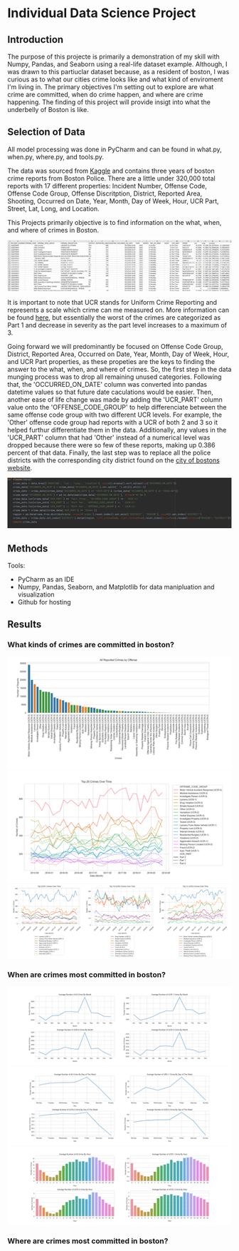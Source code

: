 # Individual Data Science Project
## Introduction
The purpose of this projecte is primarily a demonstration of my skill with Numpy, Pandas, and Seaborn using a real-life dataset example. Although, I was drawn to this partiuclar dataset because, as a resident of boston, I was curious as to what our cities crime looks like and what kind of enviroment I'm living in. The primary objectives I'm setting out to explore are what crime are committed, when do crime happen, and where are crime happening. The finding of this project will provide insigt into what the underbelly of Boston is like.

## Selection of Data
All model processing was done in PyCharm and can be found in what.py, when.py, where.py, and tools.py.

The data was sourced from [Kaggle](https://www.kaggle.com/datasets/AnalyzeBoston/crimes-in-boston) and contains three years of boston crime reports from Boston Police. There are a little under 320,000 total reports with 17 different properties: Incident Number, Offense Code, Offense Code Group, Offense Discritption, District, Reported Area, Shooting, Occurred on Date, Year, Month, Day of Week, Hour, UCR Part, Street, Lat, Long, and Location.

This Projects primarily objective is to find information on the what, when, and where of crimes in Boston. 

![](https://github.com/woodleighjATWIT/individualdatasciproject/blob/main/dataset_picture.PNG)

It is important to note that UCR stands for Uniform Crime Reporting and represents a scale which crime can me measured on. More information can be found [here](https://ucr.fbi.gov/crime-in-the-u.s/2011/crime-in-the-u.s.-2011/offense-definitions), but essentially the worst of the crimes are categorized as Part 1 and decrease in severity as the part level increases to a maximum of 3. 

Going forward we will predominantly be focused on Offense Code Group, District, Reported Area, Occurred on Date, Year, Month, Day of Week, Hour, and UCR Part properties, as these propeties are the keys to finding the answer to the what, when, and where of crimes. So, the first step in the data munging process was to drop all remaining unused categories. Following that, the 'OCCURRED_ON_DATE' column was converted into pandas datetime values so that future date caculations would be easier. Then, another ease of life change was made by adding the 'UCR_PART' column value onto the 'OFFENSE_CODE_GROUP' to help differenciate between the same offense code group with two different UCR levels. For example, the 'Other' offense code group had reports with a UCR of both 2 and 3 so it helped furthur differentiate them in the data. Additionally, any values in the 'UCR_PART' column that had 'Other' instead of a numerical level was dropped because there were so few of these reports, making up 0.386 percent of that data. Finally, the last step was to replace all the police districts with the corresponding city district found on the [city of bostons website](https://www.boston.gov/departments/police). 

![](https://github.com/woodleighjATWIT/individualdatasciproject/blob/main/data_munging_code.PNG)

## Methods
Tools:
  * PyCharm as an IDE 
  * Numpy, Pandas, Seaborn, and Matplotlib for data manipluation and visualization
  * Github for hosting 

## Results
### What kinds of crimes are committed in boston?
![](https://github.com/woodleighjATWIT/individualdatasciproject/blob/main/AllReportedCrimesbyOffense.png)
![](https://github.com/woodleighjATWIT/individualdatasciproject/blob/main/What_Top20CrimesOverTime.png)
![](https://github.com/woodleighjATWIT/individualdatasciproject/blob/main/What_CrimesOverTime.png)

### When are crimes most committed in boston?
![](https://github.com/woodleighjATWIT/individualdatasciproject/blob/main/When_AverageNumberofAllCrimeByMonth.png)
![](https://github.com/woodleighjATWIT/individualdatasciproject/blob/main/When_AverageNumberofCrimeByDayofTheWeek.png)
![](https://github.com/woodleighjATWIT/individualdatasciproject/blob/main/When_AverageNumberofAllCrimeByHour.png)

### Where are crimes most committed in boston?




